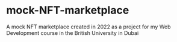 # mock-NFT-marketplace
A mock NFT marketplace created in 2022 as a project for my Web Development course in the British University in Dubai
